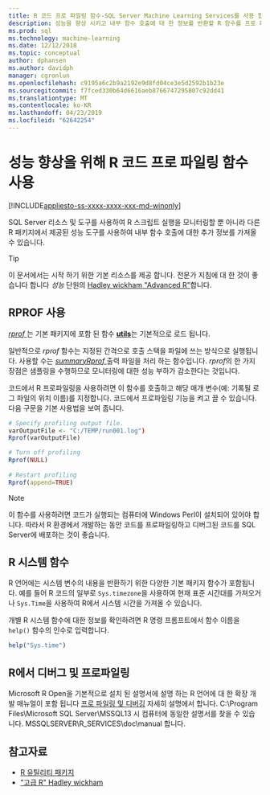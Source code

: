 ```yaml
---
title: R 코드 프로 파일링 함수-SQL Server Machine Learning Services를 사용 합니다.
description: 성능을 향상 시키고 내부 함수 호출에 대 한 정보를 반환할 R 함수를 프로 파일링을 사용 하 여 SQL Server에 R 계산에 더 빠른 결과 가져옵니다.
ms.prod: sql
ms.technology: machine-learning
ms.date: 12/12/2018
ms.topic: conceptual
author: dphansen
ms.author: davidph
manager: cgronlun
ms.openlocfilehash: c9195a6c2b9a2192e9d8fd04ce3e5d2592b1b23e
ms.sourcegitcommit: f7fced330b64d6616aeb8766747295807c92dd41
ms.translationtype: MT
ms.contentlocale: ko-KR
ms.lasthandoff: 04/23/2019
ms.locfileid: "62642254"
---
```

# <a name="use-r-code-profiling-functions-to-improve-performance"></a>성능 향상을 위해 R 코드 프로 파일링 함수 사용
[!INCLUDE[appliesto-ss-xxxx-xxxx-xxx-md-winonly](../../includes/appliesto-ss-xxxx-xxxx-xxx-md-winonly.md)]

SQL Server 리소스 및 도구를 사용하여 R 스크립트 실행을 모니터링할 뿐 아니라 다른 R 패키지에서 제공된 성능 도구를 사용하여 내부 함수 호출에 대한 추가 정보를 가져올 수 있습니다. 

> [!TIP]
> 이 문서에서는 시작 하기 위한 기본 리소스를 제공 합니다. 전문가 지침에 대 한 것이 좋습니다 합니다 *성능* 단원의 [Hadley wickham "Advanced R"](http://adv-r.had.co.nz)합니다.

## <a name="using-rprof"></a>RPROF 사용

[*rprof* ](https://www.rdocumentation.org/packages/utils/versions/3.5.1/topics/Rprof) 는 기본 패키지에 포함 된 함수 [ **utils**](https://www.rdocumentation.org/packages/utils/versions/3.5.1)는 기본적으로 로드 됩니다. 

일반적으로 *rprof* 함수는 지정된 간격으로 호출 스택을 파일에 쓰는 방식으로 실행됩니다. 사용할 수는 [ *summaryRprof* ](https://www.rdocumentation.org/packages/utils/versions/3.5.1/topics/summaryRprof) 출력 파일을 처리 하는 함수입니다. *rprof*의 한 가지 장점은 샘플링을 수행하므로 모니터링에 대한 성능 부하가 감소한다는 것입니다.

코드에서 R 프로파일링을 사용하려면 이 함수를 호출하고 해당 매개 변수(예: 기록될 로그 파일의 위치 이름)를 지정합니다. 코드에서 프로파일링 기능을 켜고 끌 수 있습니다. 다음 구문을 기본 사용법을 보여 줍니다. 

```R
# Specify profiling output file.
varOutputFile <- "C:/TEMP/run001.log")
Rprof(varOutputFile)

# Turn off profiling
Rprof(NULL)
    
# Restart profiling
Rprof(append=TRUE)
```

> [!NOTE]
> 이 함수를 사용하려면 코드가 실행되는 컴퓨터에 Windows Perl이 설치되어 있어야 합니다. 따라서 R 환경에서 개발하는 동안 코드를 프로파일링하고 디버그된 코드를 SQL Server에 배포하는 것이 좋습니다.  


## <a name="r-system-functions"></a>R 시스템 함수

R 언어에는 시스템 변수의 내용을 반환하기 위한 다양한 기본 패키지 함수가 포함됩니다. 예를 들어 R 코드의 일부로 `Sys.timezone`을 사용하여 현재 표준 시간대를 가져오거나 `Sys.Time`을 사용하여 R에서 시스템 시간을 가져올 수 있습니다. 

개별 R 시스템 함수에 대한 정보를 확인하려면 R 명령 프롬프트에서 함수 이름을 `help()` 함수의 인수로 입력합니다.

```R
help("Sys.time")
```

## <a name="debugging-and-profiling-in-r"></a>R에서 디버그 및 프로파일링

Microsoft R Open을 기본적으로 설치 된 설명서에 설명 하는 R 언어에 대 한 확장 개발 매뉴얼이 포함 됩니다 [프로 파일링 및 디버깅](https://cran.r-project.org/doc/manuals/r-release/R-exts.html#Debugging) 자세히 설명에서 합니다. C:\Program Files\Microsoft SQL Server\MSSQL13 시 컴퓨터에 동일한 설명서를 찾을 수 있습니다. MSSQLSERVER\R_SERVICES\doc\manual 합니다.

## <a name="see-also"></a>참고자료

+ [R 유틸리티 패키지](https://www.rdocumentation.org/packages/utils/versions/3.5.1)
+ ["고급 R" Hadley wickham](http://adv-r.had.co.nz)
